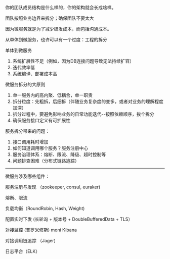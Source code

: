 
你的团队成员结构是什么样的，你的架构就会长成啥样。

团队按照业务边界来拆分；确保团队不要太大

因为微服务就是为了减少研发成本，而包括沟通成本。

从单体到微服务，也许可以有一个过度：工程的拆分

单体到微服务
1. 系统扩展性不足（例如，因为DB连接问题导致无法持续扩容）
2. 迭代效率低
3. 系统编译、部署成本高

微服务拆分的大原则

1. 单一服务内的高内聚、低耦合，单一职责
2. 拆分粒度：先粗拆，后细拆（伴随业务复杂度的变多，或者对业务的理解程度加深）
3. 拆分过程中，要避免影响业务的日常功能迭代--按照依赖顺序，挨个拆分
4. 确保服务接口定义有可扩展性

服务拆分带来的问题：
1. 接口调用耗时增加
2. 如何知道调用哪个服务？服务注册中心
3. 服务治理体系：熔断、限流、降级、超时控制等
4. 问题排查困难（分布式链路追踪）


---

微服务涉及哪些组件：

服务注册与发现 （zookeeper, consul, euraker) 

熔断、限流

负载均衡（RoundRobin, Hash, Weight) 

配置实时下发 (长轮询 + 版本号 + DoubleBufferedData + TLS）

对接监控 (普罗米修斯) moni Kibana

对接调用链追踪 （Jager) 

日志平台（ELK）
